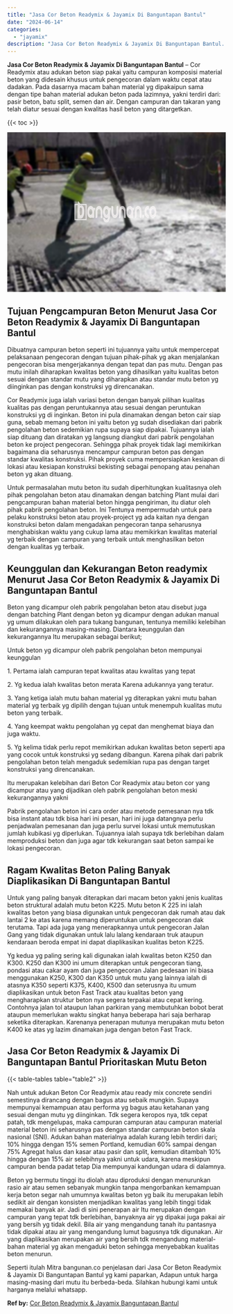 ```yaml
---
title: "Jasa Cor Beton Readymix & Jayamix Di Banguntapan Bantul"
date: "2024-06-14"
categories: 
  - "jayamix"
description: "Jasa Cor Beton Readymix & Jayamix Di Banguntapan Bantul. Seperti itulah Mitra bangunan.co penjelasan dari Jasa Cor Beton Readymix & Jayamix Di Banguntapan Ba..."
---
```


**Jasa Cor Beton Readymix & Jayamix Di Banguntapan Bantul** – Cor Readymix atau adukan beton siap pakai yaitu campuran komposisi material beton yang didesain khusus untuk pengecoran dalam waktu cepat atau dadakan. Pada dasarnya macam bahan material yg dipakaipun sama dengan tipe bahan material adukan beton pada lazimnya, yakni terdiri dari: pasir beton, batu split, semen dan air. Dengan campuran dan takaran yang telah diatur sesuai dengan kwalitas hasil beton yang ditargetkan.

{{< toc >}}

![Jasa Cor Beton Readymix & Jayamix Di Banguntapan Bantul](/images/jasa-cor-readymix-50.png)

## Tujuan Pengcampuran Beton Menurut Jasa Cor Beton Readymix & Jayamix Di Banguntapan Bantul

Dibuatnya campuran beton seperti ini tujuannya yaitu untuk mempercepat pelaksanaan pengecoran dengan tujuan pihak-pihak yg akan menjalankan pengecoran bisa mengerjakannya dengan tepat dan pas mutu. Dengan pas mutu inilah diharapkan kwalitas beton yang dihasilkan yaitu kualitas beton sesuai dengan standar mutu yang diharapkan atau standar mutu beton yg diinginkan pas dengan konstruksi yg direncanakan.

Cor Readymix juga ialah variasi beton dengan banyak pilihan kualitas kualitas pas dengan peruntukannya atau sesuai dengan peruntukan konstruksi yg di inginkan. Beton ini pula dinamakan dengan beton cair siap guna, sebab memang beton ini yaitu beton yg sudah disediakan dari pabrik pengolahan beton sedemikian rupa supaya siap dipakai. Tujuannya ialah siap dituang dan diratakan yg langsung diangkut dari pabrik pengolahan beton ke project pengecoran. Sehingga pihak proyek tidak lagi memikirkan bagaimana dia seharusnya mencampur campuran beton pas dengan standar kwalitas konstruksi. Pihak proyek cuma mempersiapkan kesiapan di lokasi atau kesiapan konstruksi bekisting sebagai penopang atau penahan beton yg akan dituang.

Untuk permasalahan mutu beton itu sudah diperhitungkan kualitasnya oleh pihak pengolahan beton atau dinamakan dengan batching Plant mulai dari pengcampuran bahan material beton hingga pengiriman, itu diatur oleh pihak pabrik pengolahan beton. Ini Tentunya mempermudah untuk para pelaku konstruksi beton atau proyek-project yg ada kaitan nya dengan konstruksi beton dalam mengadakan pengecoran tanpa seharusnya menghabiskan waktu yang cukup lama atau memikirkan kwalitas material yg terbaik dengan campuran yang terbaik untuk menghasilkan beton dengan kualitas yg terbaik.

## Keunggulan dan Kekurangan Beton readymix Menurut Jasa Cor Beton Readymix & Jayamix Di Banguntapan Bantul

Beton yang dicampur oleh pabrik pengolahan beton atau disebut juga dengan batching Plant dengan beton yg dicampur dengan adukan manual yg umum dilakukan oleh para tukang bangunan, tentunya memiliki kelebihan dan kekurangannya masing-masing. Diantara keunggulan dan kekurangannya Itu merupakan sebagai berikut;

Untuk beton yg dicampur oleh pabrik pengolahan beton mempunyai keunggulan

1\. Pertama ialah campuran tepat kwalitas atau kwalitas yang tepat

2\. Yg kedua ialah kwalitas beton merata Karena adukannya yang teratur.

3\. Yang ketiga ialah mutu bahan material yg diterapkan yakni mutu bahan material yg terbaik yg dipilih dengan tujuan untuk menempuh kualitas mutu beton yang terbaik.

4\. Yang keempat waktu pengolahan yg cepat dan menghemat biaya dan juga waktu.

5\. Yg kelima tidak perlu repot memikirkan adukan kwalitas beton seperti apa yang cocok untuk konstruksi yg sedang dibangun. Karena pihak dari pabrik pengolahan beton telah mengaduk sedemikian rupa pas dengan target konstruksi yang direncanakan.

Itu merupakan kelebihan dari Beton Cor Readymix atau beton cor yang dicampur atau yang dijadikan oleh pabrik pengolahan beton meski kekurangannya yakni

Pabrik pengolahan beton ini cara order atau metode pemesanan nya tdk bisa instant atau tdk bisa hari ini pesan, hari ini juga datangnya perlu penjadwalan pemesanan dan juga perlu survei lokasi untuk memutuskan jumlah kubikasi yg diperlukan. Tujuannya ialah supaya tdk berlebihan dalam memproduksi beton dan juga agar tdk kekurangan saat beton sampai ke lokasi pengecoran.

## Ragam Kwalitas Beton Paling Banyak Diaplikasikan Di Banguntapan Bantul

Untuk yang paling banyak diterapkan dari macam beton yakni jenis kualitas beton struktural adalah mutu beton K225. Mutu beton K 225 ini ialah kwalitas beton yang biasa digunakan untuk pengecoran dak rumah atau dak lantai 2 ke atas karena memang diperuntukan untuk pengecoran dak terutama. Tapi ada juga yang menerapkannya untuk pengecoran Jalan Gang yang tidak digunakan untuk lalu lalang kendaraan truk ataupun kendaraan beroda empat ini dapat diaplikasikan kualitas beton K225.

Yg kedua yg paling sering kali digunakan ialah kwalitas beton K250 dan K300. K250 dan K300 ini umum diterapkan untuk pengecoran tiang, pondasi atau cakar ayam dan juga pengecoran Jalan pedesaan ini biasa menggunakan K250, K300 dan K350 untuk mutu yang lainnya ialah di atasnya K350 seperti K375, K400, K500 dan seterusnya itu umum diaplikasikan untuk beton Fast Track atau kualitas beton yang mengharapkan struktur beton nya segera terpakai atau cepat kering. Contohnya jalan tol ataupun lahan parkiran yang membutuhkan bobot berat ataupun memerlukan waktu singkat hanya beberapa hari saja berharap seketika diterapkan. Karenanya penerapan mutunya merupakan mutu beton K400 ke atas yg lazim dinamakan juga dengan beton Fast Track.

## Jasa Cor Beton Readymix & Jayamix Di Banguntapan Bantul Prioritaskan Mutu Beton

{{< table-tables table="table2" >}}

Nah untuk adukan Beton Cor Readymix atau ready mix concrete sendiri semestinya dirancang dengan bagus atau sebaik mungkin. Supaya mempunyai kemampuan atau performa yg bagus atau ketahanan yang sesuai dengan mutu yg diinginkan. Tdk segera keropos nya, tdk cepat patah, tdk mengelupas, maka campuran campuran atau campuran material material beton ini seharusnya pas dengan standar campuran beton skala nasional (SNI). Adukan bahan materialnya adalah kurang lebih terdiri dari; 10% hingga dengan 15% semen Portland, kemudian 60% sampai dengan 75% Agregat halus dan kasar atau pasir dan split, kemudian ditambah 10% hingga dengan 15% air selebihnya yakni untuk udara, karena meskipun campuran benda padat tetap Dia mempunyai kandungan udara di dalamnya.

Beton yg bermutu tinggi itu diolah atau diproduksi dengan menurunkan rasio air atau semen sebanyak mungkin tanpa mengorbankan kemampuan kerja beton segar nah umumnya kwalitas beton yg baik itu merupakan lebih sedikit air dengan konsisten menjadikan kwalitas yang lebih tinggi tidak memakai banyak air. Jadi di sini penerapan air Itu merupakan dengan campuran yang tepat tdk berlebihan, banyaknya air yg dipakai juga pakai air yang bersih yg tidak dekil. Bila air yang mengandung tanah itu pantasnya tidak dipakai atau air yang mengandung lumut bagusnya tdk digunakan. Air yang diaplikasikan merupakan air yang bersih tdk mengandung material-bahan material yg akan mengaduki beton sehingga menyebabkan kualitas beton menurun.

Seperti itulah Mitra bangunan.co penjelasan dari Jasa Cor Beton Readymix & Jayamix Di Banguntapan Bantul yg kami paparkan, Adapun untuk harga masing-masing dari mutu itu berbeda-beda. Silahkan hubungi kami untuk harganya melalui whatsapp.

**Ref by:** [Cor Beton Readymix & Jayamix Banguntapan Bantul](https://id.wikipedia.org/wiki/Cor)
